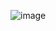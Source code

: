 ![image](https://github.com/notjoeski/oni-clintv2/assets/158794937/33cf8ce8-83d2-4929-b1cd-cd958b37deda)
